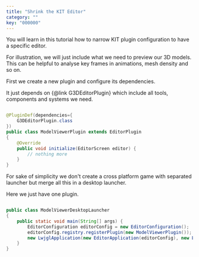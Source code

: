```yaml
---
title: "Shrink the KIT Editor"
category: ""
key: "000000"
---
```


You will learn in this tutorial how to narrow KIT plugin configuration
to have a specific editor.

For illustration, we will just include what we need to preview our 3D models.
This can be helpful to analyse key frames in animations, mesh density and so on.

	
First we create a new plugin and configure its dependencies.
	
It just depends on {@link G3DEditorPlugin} which include all tools, components and systems
we need.
	

```java

@PluginDef(dependencies={
	G3DEditorPlugin.class
})
public class ModelViewerPlugin extends EditorPlugin
{
	@Override
	public void initialize(EditorScreen editor) {
		// nothing more
	}
}

```

	
For sake of simplicity we don't create a cross platform game with separated launcher
but merge all this in a desktop launcher.
	
Here we just have one plugin.
	

```java

public class ModelViewerDesktopLauncher
{
	public static void main(String[] args) {
		EditorConfiguration editorConfig = new EditorConfiguration();
		editorConfig.registry.registerPlugin(new ModelViewerPlugin());
		new LwjglApplication(new EditorApplication(editorConfig), new LwjglApplicationConfiguration());
	}
}

```

